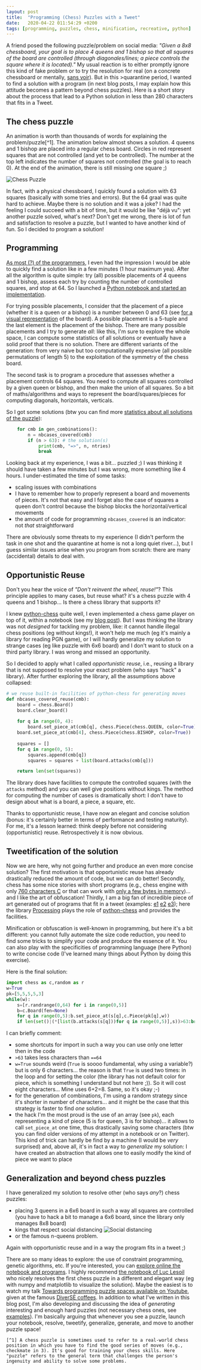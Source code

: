 ```yaml
---
layout: post
title:  "Programming (Chess) Puzzles with a Tweet"
date:   2020-04-22 011:54:29 +0200
tags: [programming, puzzles, chess, minification, recreative, python]
---
```


A friend posed the following puzzle/problem on social media: *"Given a 8x8 chessboard, your goal is to place 4 queens  and 1 bishop so that all squares of the board are controlled (through diagonales/lines; a piece controls the square where it is located)."* My usual reaction is to either promptly ignore this kind of fake problem or to try the resolution for real (on a concrete chessboard or mentally, [sans voir](https://en.wikipedia.org/wiki/Blindfold_chess)). But in this >quarantine period, I wanted to find a solution with a program (in next blog posts, I may explain how this attitude becomes a pattern beyond chess puzzles). Here is a short story about the process that lead to a Python solution in less than 280 characters that fits in a Tweet.

## The chess puzzle 

An animation is worth than thousands of words for explaining the problem/puzzle[^1]. The animation below almost shows a solution. 4 queens and 1 bishop are placed into a regular chess board. Circles in red represent squares that are not controlled (and yet to be controlled). The number at the top left indicates the number of squares not controlled (the goal is to reach 0). At the end of the animation, there is still missing one square ;) 



![Chess Puzzle](../assets/chesspuzzle.gif)

In fact, with a physical chessboard, I quickly found a solution with 63 squares (basically with some tries and errors). But the 64 graal was quite hard to achieve. Maybe there is no solution and it was a joke? I had the feeling I could succeed with a bit of time, but it would be like "déjà vu": yet another puzzle solved, what's next? Don't get me wrong, there is lot of fun and satisfaction to resolve a puzzle, but I wanted to have another kind of fun. So I decided to program a solution!   

## Programming 

[As most (?) of the programmers](https://en.wikipedia.org/wiki/Software_development_effort_estimation#Psychological_issues), I even had the impression I would be able to quickly find a solution like in a few minutes (1 hour maximum yea). After all the algorithm is quite simple: try (all) possible placements of 4 queens and 1 bishop, assess each try by counting the number of controlled squares, and stop at 64. So I launched a [Python notebook and started an implementation](https://github.com/acherm/progpuzzles/blob/master/ChessPuzzle.ipynb).  

For trying possible placements, I consider that the placement of a piece (whether it is a queen or a bishop) is a number between 0 and 63 (see [for a visual representation](https://www.chessprogramming.org/Efficient_Generation_of_Sliding_Piece_Attacks#Squares_and_Bitindex) of the board). A possible placement is a 5-tuple and the last element is the placement of the bishop. There are many possible placements and I try to generate *all*: like this, I'm sure to explore the whole space, I can compute some statistics of all solutions or eventually have a solid proof that there is no solution. There are different variants of the generation: from very naive but too computationally expensive (all possible permutations of length 5) to the exploitation of the symmetry of the chess board.   

The second task is to program a procedure that assesses whether a placement controls 64 squares. You need to compute all squares controlled by a given queen or bishop, and then make the union of all squares. So a bit of maths/algorithms and ways to represent the board/squares/pieces for computing diagonals, horizontals, verticals.

So I got some solutions (btw you can find more [statistics about all solutions of the puzzle](https://github.com/acherm/progpuzzles/blob/master/ChessPuzzle.ipynb)): 

```python
    for cmb in gen_combinations():
        n = nbcases_covered(cmb)
        if (n > 63): # the solution(s)
            print(cmb, "=>", n, ntries)
            break
```

Looking back at my experience, I was a bit... puzzled ;) I was thinking it should have taken a few minutes but I was wrong, more something like 4 hours. I under-estimated the time of some tasks:

* scaling issues with combinations
* I have to remember how to properly represent a board and movements of pieces. It's not that easy and I forget also the case of squares a queen don't control because the bishop blocks the horizontal/vertical movements
* the amount of code for programming `nbcases_covered` is an indicator: not *that* straightforward

There are obviously some threats to my experience (I didn't perform the task in one shot and the quarantine at home is not a long quiet river...), but I guess similar issues arise when you program from scratch: there are many (accidental) details to deal with. 

## Opportunistic Reuse

Don't you hear the voice of *"Don't reinvent the wheel, reuse!"*? This principle applies to many cases, but reuse what? it's a chess puzzle with 4 queens and 1 bishop... Is there a chess library that supports it?

I knew [python-chess](http://python-chess.readthedocs.io/) quite well, I even implemented a chess game player on top of it, within a notebook (see my [blog post](http://blog.mathieuacher.com/JupyterChess/)). But I was thinking the library was not *designed* for tackling my problem, like: it cannot handle illegal chess positions (eg without kings!), it won't help me much (eg it's mainly a library for reading PGN game), or I will hardly generalize my solution to strange cases (eg like puzzle with 6x6 board) and I don't want to stuck on a third party library. I was wrong and missed an opportunity. 

So I decided to apply what I called *opportunistic reuse*, i.e., reusing a library that is not supposed to resolve your exact problem (who says "hack" a library). After further exploring the library, all the assumptions above collapsed:

```python
# we reuse built-in facilities of python-chess for generating moves
def nbcases_covered_reuse(cmb):
    board = chess.Board() 
    board.clear_board()
  
    for q in range(0, 4):
        board.set_piece_at(cmb[q], chess.Piece(chess.QUEEN, color=True))
    board.set_piece_at(cmb[4], chess.Piece(chess.BISHOP, color=True))  
    
    squares = []
    for q in range(0, 5):
        squares.append(cmb[q])
        squares = squares + list(board.attacks(cmb[q]))

    return len(set(squares))
```

The library does have facilities to compute the controlled squares (with the `attacks` method) and you can well give positions without kings. The method for computing the number of cases is dramatically short: I don't have to design about what is a board, a piece, a square, etc. 

Thanks to opportunistic reuse, I have now an elegant and concise solution (bonus: it's certainly better in terms of performance and testing maturity). For me, it's a lesson learned: think deeply before not considering (opportunistic) reuse. Retrospectively it is now obvious. 

## Tweetification of the solution

Now we are here, why not going further and produce an even more concise solution? The first motivation is that opportunistic reuse has already drastically reduced the amount of code, but we can do better! Secondly, chess has some nice stories with short programs (e.g., chess engine with only [760 characters C](https://en.wikipedia.org/wiki/International_Obfuscated_C_Code_Contest#Toledo_Nanochess) or that can work with [only a few bytes in memory](https://en.wikipedia.org/wiki/1K_ZX_Chess))... and I like the art of obfuscation! Thirdly, I am a big fan of incredible piece of art generated out of programs that fit in a tweet (examples: [e1](https://twitter.com/Hau_kun/status/1254709350813143040) [e2](https://twitter.com/yuruyurau/status/1254810004428750853) [e3](https://twitter.com/Hau_kun/status/1246082151017144320)); here the library [Processing](https://processing.org/) plays the role of [python-chess](http://python-chess.readthedocs.io/) and provides the facilities. 

Minification or obfuscation is well-known in programming, but here it's a bit different: you cannot fully automate the size code reduction, you need to find some tricks to simplify your code and produce the essence of it. You can also play with the specificities of programming language (here Python) to write concise code (I've learned many things about Python by doing this exercise). 

Here is the final solution:

```python
import chess as c,random as r
w=True
pk=[5,5,5,5,3]
while(w):
    s=[r.randrange(0,64) for i in range(0,5)]
    b=c.Board(fen=None)
    for q in range(0,5):b.set_piece_at(s[q],c.Piece(pk[q],w))
    if len(set()|(*[list(b.attacks(s[q]))for q in range(0,5)],s))>63:break
```

I can briefly comment:

* some shortcuts for import in such a way you can use only one letter then in the code
* `>63` takes less characters than `==64` 
* `w=True` sounds weird (`True` is soooo fundamental, why using a variable?) but is only 6 characters... the reason is that `True` is used two times: in the loop and for setting the color (the library has not default color for piece, which is something I understand but not here ;)). So it will cost eight characters... Mine uses 6+2=8. Same, so it's okay ;-) 
* for the generation of combinations, I'm using a random strategy since it's shorter in number of characters... and it might be the case that this strategy is faster to find *one* solution 
* the hack I'm the most proud is the use of an array (see `pk`), each representing a kind of piece (5 is for queen, 3 is for bishop)... it allows to call `set_piece_at` one time, thus drastically saving some characters (btw you can find older versions of my attempt in a notebook or on Twitter). This kind of trick can hardly be find by a machine (I would be *very* surprised) and, above all, it's in fact a way to *generalize* my solution: I have created an abstraction that allows one to easily modify the kind of piece we want to place 

## Generalization and beyond chess puzzles

I have generalized my solution to resolve other (who says *any*?) chess puzzles: 

* placing 3 queens in a 6x6 board in such a way all squares are controlled (you have to hack a bit to manage a 6x6 board, since the library only manages 8x8 board) 
* kings that respect social distancing ![Social distancing](../assets/kings-socialdistancing.png) 
* or the famous n-queens problem. 

Again with opportunistic reuse and in a way the program fits in a tweet ;) 

There are so many ideas to explore: the use of constraint programming, genetic algorithms, etc. If you're interested, you can [explore online the notebook and programs](https://github.com/acherm/progpuzzles/blob/master/minimality.ipynb). I highly recommend [the notebook of Luc Lesoil](https://github.com/acherm/progpuzzles/blob/master/Chess%20-%204%20queens%201%20bishop.ipynb) who nicely resolves the first chess puzzle in a different and elegant way (eg with numpy and matplotlib to visualize the solution). Maybe the easiest is to watch my talk [Towards programming puzzle spaces available on Youtube](https://youtu.be/oHEJJv7vUDw), given at the famous [DiverSE coffees](http://www.diverse-team.fr). In addition to what I've written in this blog post, I'm also developing and discussing the idea of *generating* interesting and enough hard puzzles (not necessary chess ones, see [examples](https://github.com/acherm/progpuzzles/blob/master/puzzlecoco.ipynb)). I'm basically arguing that whenever you see a puzzle, launch your notebook, resolve, tweetify, generalize, generate, and move to another puzzle space! 

```
[^1] A chess puzzle is sometimes used to refer to a real-world chess position in which you have to find the good series of moves (e.g., checkmate in 3). It's good for training your chess skills. Here "puzzle" refers to the general term that challenges the person's ingenuity and ability to solve some problems. 
```

 









 








  





